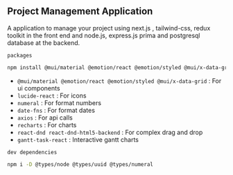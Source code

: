 ## Project Management Application

A application to manage your project using next.js , tailwind-css, redux toolkit in the front end and node.js, express.js
prima and postgresql database at the backend.

`packages`

```bash
npm install @mui/material @emotion/react @emotion/styled @mui/x-data-grid lucide-react numeral date-fns axios recharts react-dnd react-dnd-html5-backend gantt-task-react
```

-   `@mui/material @emotion/react @emotion/styled @mui/x-data-grid` : For ui components
-   `lucide-react` : For icons
-   `numeral` : For format numbers
-   `date-fns` : For format dates
-   `axios` : For api calls
-   `recharts` : For charts
-   `react-dnd react-dnd-html5-backend` : For complex drag and drop
-   `gantt-task-react` : Interactive gantt charts

`dev dependencies`

```bash
npm i -D @types/node @types/uuid @types/numeral
```
